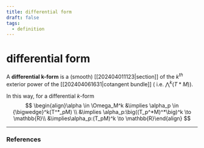 ```yaml
---
title: differential form
draft: false
tags:
  - definition
---
```

# differential form
A **differential k-form** is a (smooth) [[202404011123|section]] of the $k^{th}$ exterior power of the [[202404061631|cotangent bundle]] ( i.e. ${\bigwedge}^k(T*M)$).

In this way, for a differential $k$-form 
$$
\begin{align}\alpha \in \Omega_M^k &\implies \alpha_p \in {\bigwedge}^k(T^*_pM) \\
&\implies \alpha_p:\big((T_p^*M)^*\big)^k \to \mathbb{R}\\
&\implies\alpha_p:(T_pM)^k \to \mathbb{R}\end{align}
$$

---
### References
